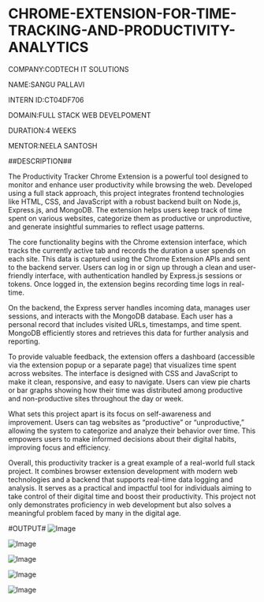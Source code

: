 # CHROME-EXTENSION-FOR-TIME-TRACKING-AND-PRODUCTIVITY-ANALYTICS
COMPANY:CODTECH IT SOLUTIONS

NAME:SANGU PALLAVI

INTERN ID:CT04DF706

DOMAIN:FULL STACK WEB DEVELPOMENT

DURATION:4 WEEKS

MENTOR:NEELA SANTOSH

##DESCRIPTION## 

The Productivity Tracker Chrome Extension is a powerful tool designed to monitor and enhance user productivity while browsing the web. Developed using a full stack approach, this project integrates frontend technologies like HTML, CSS, and JavaScript with a robust backend built on Node.js, Express.js, and MongoDB. The extension helps users keep track of time spent on various websites, categorize them as productive or unproductive, and generate insightful summaries to reflect usage patterns.

The core functionality begins with the Chrome extension interface, which tracks the currently active tab and records the duration a user spends on each site. This data is captured using the Chrome Extension APIs and sent to the backend server. Users can log in or sign up through a clean and user-friendly interface, with authentication handled by Express.js sessions or tokens. Once logged in, the extension begins recording time logs in real-time.

On the backend, the Express server handles incoming data, manages user sessions, and interacts with the MongoDB database. Each user has a personal record that includes visited URLs, timestamps, and time spent. MongoDB efficiently stores and retrieves this data for further analysis and reporting.

To provide valuable feedback, the extension offers a dashboard (accessible via the extension popup or a separate page) that visualizes time spent across websites. The interface is designed with CSS and JavaScript to make it clean, responsive, and easy to navigate. Users can view pie charts or bar graphs showing how their time was distributed among productive and non-productive sites throughout the day or week.

What sets this project apart is its focus on self-awareness and improvement. Users can tag websites as “productive” or “unproductive,” allowing the system to categorize and analyze their behavior over time. This empowers users to make informed decisions about their digital habits, improving focus and efficiency.

Overall, this productivity tracker is a great example of a real-world full stack project. It combines browser extension development with modern web technologies and a backend that supports real-time data logging and analysis. It serves as a practical and impactful tool for individuals aiming to take control of their digital time and boost their productivity. This project not only demonstrates proficiency in web development but also solves a meaningful problem faced by many in the digital age.

#OUTPUT#
![Image](https://github.com/user-attachments/assets/6c204a4d-7a57-4bb0-b254-2de004aa205d)


![Image](https://github.com/user-attachments/assets/6e9bef43-db98-4d79-ba59-7e748c8b8804)

![Image](https://github.com/user-attachments/assets/c5e297b0-7cbe-43f9-9db3-89c7cce143e4)

![Image](https://github.com/user-attachments/assets/2e9192d5-8199-458b-8fa5-9a342ce3cb5a)

![Image](https://github.com/user-attachments/assets/20721f26-e601-4e87-87e4-a6537fea74ec)


